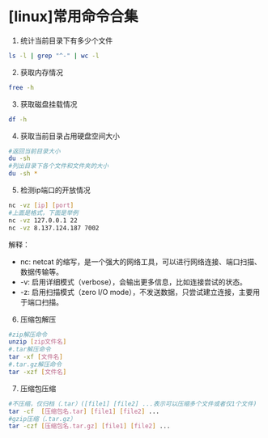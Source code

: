 # [linux]常用命令合集


1. 统计当前目录下有多少个文件
```Bash
ls -l | grep "^-" | wc -l
```

2. 获取内存情况
```Bash
free -h
```

3. 获取磁盘挂载情况
```Bash
df -h
```

4. 获取当前目录占用硬盘空间大小
```Bash
#返回当前目录大小
du -sh
#列出目录下各个文件和文件夹的大小
du -sh *
```

5. 检测ip端口的开放情况
```Bash
nc -vz [ip] [port]
#上面是格式，下面是举例
nc -vz 127.0.0.1 22
nc -vz 8.137.124.187 7002
```
解释：
- nc: netcat 的缩写，是一个强大的网络工具，可以进行网络连接、端口扫描、数据传输等。
- -v: 启用详细模式（verbose），会输出更多信息，比如连接尝试的状态。
- -z: 启用扫描模式（zero I/O mode），不发送数据，只尝试建立连接，主要用于端口扫描。

6. 压缩包解压
```Bash
#zip解压命令
unzip [zip文件名]
#.tar解压命令
tar -xf [文件名]
#.tar.gz解压命令
tar -xzf [文件名]
```

7. 压缩包压缩
```Bash
#不压缩，仅归档（.tar）([file1] [file2] ...表示可以压缩多个文件或者仅1个文件)
tar -cf  [压缩包名.tar] [file1] [file2] ...
#gzip压缩（.tar.gz）
tar -czf [压缩包名.tar.gz] [file1] [file2] ...
```
